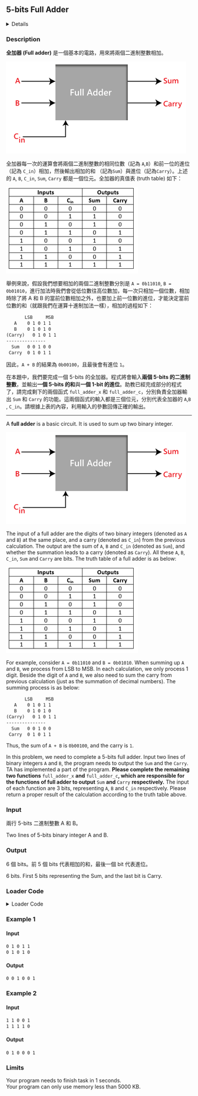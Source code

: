 ## 5-bits Full Adder
<details>
<summary>Details</summary>

Level: Easy  
Tags: Function, Expression  
Problem ID: [uNbqAoAj4kS8](https://ckj.imslab.org/#/problems/uNbqAoAj4kS8)  
</details>

### Description
**全加器 (Full adder)** 是一個基本的電路，用來將兩個二進制整數相加。

![full-adder.png](img/full-adder.png)

全加器每一次的運算會將兩個二進制整數的相同位數（記為 `A`,`B`）和前一位的進位（記為 `C_in`）相加，然後輸出相加的和 （記為`Sum`）與進位（記為`Carry`）。上述的 `A`, `B`, `C_in`, `Sum`, `Carry` 都是一個位元。全加器的真值表 (truth table) 如下：

![full-adder2.png](img/full-adder2.png)



舉例來說，假設我們想要相加的兩個二進制整數分別是 `A = 0b11010`, `B = 0b01010`，進行加法時我們會從低位數往高位數加，每一次只相加一個位數，相加時除了將 A 和 B 的當前位數相加之外，也要加上前一位數的進位，才能決定當前位數的和（就跟我們在運算十進制加法一樣），相加的過程如下：


```
       LSB     MSB
   A    0 1 0 1 1
   B    0 1 0 1 0
(Carry)   0 1 0 1 1
---------------
  Sum   0 0 1 0 0 
 Carry  0 1 0 1 1
```
因此，`A + B` 的結果為 `0b00100`，且最後會有進位 `1`。

在本題中，我們要完成一個 5-bits 的全加器。程式將會輸入**兩個 5-bits 的二進制整數**，並輸出**一個 5-bits 的和**與**一個 1-bit 的進位**。助教已經完成部分的程式了，請完成剩下的兩個函式 `full_adder_x` 和 `full_adder_c`，分別負責全加器輸出 `Sum` 和 `Carry` 的功能。這兩個函式的輸入都是三個位元，分別代表全加器的 `A`,`B` , `C_in`。請根據上表的內容，利用輸入的參數回傳正確的輸出。



---

A **full adder** is a basic circuit. It is used to sum up two binary integer.

![full-adder.png](img/full-adder.png)

The input of a full adder are the digits of two binary integers (denoted as `A` and `B`) at the same place, and a carry (denoted as `C_in`) from the previous calculation. The output are the sum of `A`, `B` and `C_in` (denoted as `Sum`), and whether the summation leads to a carry (denoted as `Carry`). All these `A`, `B`, `C_in`, `Sum` and `Carry` are bits. The truth table of a full adder is as below:

![full-adder2.png](img/full-adder2.png)



For example, consider `A = 0b11010` and `B = 0b01010`. When summing up `A` and `B`, we process from LSB to MSB. In each calculation, we only process 1 digit. Beside the digit of `A` and `B`, we also need to sum the carry from previous calculation (just as the summation of decimal numbers). The summing process is as below:


```
       LSB     MSB
   A    0 1 0 1 1
   B    0 1 0 1 0
(Carry)   0 1 0 1 1
---------------
  Sum   0 0 1 0 0 
 Carry  0 1 0 1 1
```
Thus, the sum of `A + B` is `0b00100`, and the carry is `1`.

In this problem, we need to complete a 5-bits full adder. Input two lines of binary integers `A` and `B`, the program needs to output the `Sum` and the `Carry`. TA has implemented a part of the program. **Please complete the remaining two functions** `full_adder_x` **and** `full_adder_c`**, which are responsible for the functions of full adder to output** `Sum` **and** `Carry` **respectively.** The input of each function are 3 bits, representing `A`, `B` and `C_in` respectively. Please return a proper result of the calculation according to the truth table above.


### Input
兩行 5-bits 二進制整數 A 和 B。

Two lines of 5-bits binary integer A and B.


### Output
6 個 bits。前 5 個 bits 代表相加的和，最後一個 bit 代表進位。

6 bits. First 5 bits representing the Sum, and the last bit is Carry.



### Loader Code
<details>
<summary>Loader Code</summary>

```c
#include<stdio.h>

int full_adder_c(int a, int b ,int c);
int full_adder_x(int a, int b, int c);

# define LEN 5

int main() {
    int a[LEN], b[LEN], ans[LEN], c = 0;
    for(int i = 0 ; i < LEN; ++i) {
        scanf("%d", &a[i]);
    }
    for(int i = 0 ; i < LEN; ++i) {
        scanf("%d", &b[i]);
    }

    for(int i = 0 ; i < LEN ; ++i) {
        ans[i] = full_adder_x(a[i], b[i], c);
        c = full_adder_c(a[i], b[i], c);
    }
    for(int i = 0 ; i < LEN; ++i) {
        printf("%d ", ans[i]);
    }
    printf("%d", c);
}
```
</details>


### Example 1
#### Input
```
0 1 0 1 1
0 1 0 1 0

```
#### Output
```
0 0 1 0 0 1
```

### Example 2
#### Input
```
1 1 0 0 1
1 1 1 1 0

```
#### Output
```
0 1 0 0 0 1
```

### Limits
Your program needs to finish task in 1 seconds.  
Your program can only use memory less than 5000 KB.  
